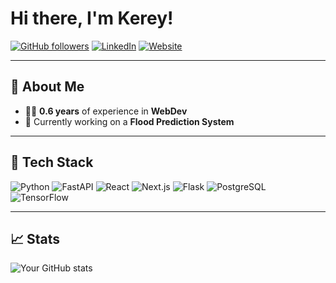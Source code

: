 # Hi there, I'm Kerey!

[![GitHub followers](https://img.shields.io/github/followers/yourusername?label=Follow&style=social)](https://github.com/Bebdyshev)
[![LinkedIn](https://img.shields.io/badge/LinkedIn-Connect-blue?style=social&logo=linkedin)](https://www.linkedin.com/in/kerey-berdyshev-a34a52320)
[![Website](https://img.shields.io/badge/Portfolio-Visit-lightgrey?style=social&logo=internetexplorer)](https://amogus.io)

---

## 🚀 About Me

- 🧑‍💻 **0.6 years** of experience in **WebDev**
- 🌊 Currently working on a **Flood Prediction System**

---

## 🔧 Tech Stack

![Python](https://img.shields.io/badge/-Python-3776AB?style=flat-square&logo=python&logoColor=white)
![FastAPI](https://img.shields.io/badge/-FastAPI-009688?style=flat-square&logo=fastapi&logoColor=white)
![React](https://img.shields.io/badge/-React-61DAFB?style=flat-square&logo=react&logoColor=white)
![Next.js](https://img.shields.io/badge/-Next.js-000000?style=flat-square&logo=next.js&logoColor=white)
![Flask](https://img.shields.io/badge/-Flask-000000?style=flat-square&logo=flask&logoColor=white)
![PostgreSQL](https://img.shields.io/badge/-PostgreSQL-336791?style=flat-square&logo=postgresql&logoColor=white)
![TensorFlow](https://img.shields.io/badge/-TensorFlow-FF6F00?style=flat-square&logo=tensorflow&logoColor=white)

---

## 📈 Stats

![Your GitHub stats](https://github-readme-stats.vercel.app/api?username=Bebdyshev&show_icons=true&hide_title=true&count_private=true&theme=dark)
